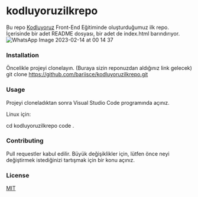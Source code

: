 # kodluyoruzilkrepo
Bu repo [Kodluyoruz](https://kodluyoruz.org/) Front-End Eğitiminde oluşturduğumuz ilk repo. İçerisinde bir adet README dosyası, bir adet de index.html barındırıyor.
![WhatsApp Image 2023-02-14 at 00 14 37](https://user-images.githubusercontent.com/78698824/218581681-1ae75277-0eaf-44c7-9b8e-3cf13b51228d.png)

### Installation
Öncelikle projeyi clonelayın. (Buraya sizin reponuzdan aldığınız link gelecek)
git clone https://github.com/bariisce/kodluyoruzilkrepo.git
### Usage
Projeyi cloneladıktan sonra Visual Studio Code programında açınız.

Linux için:

cd kodluyoruzilkrepo
code .

### Contributing
Pull requestler kabul edilir. Büyük değişiklikler için, lütfen önce neyi değiştirmek istediğinizi tartışmak için bir konu açınız.

### License
[MIT](https://choosealicense.com/licenses/mit/)

